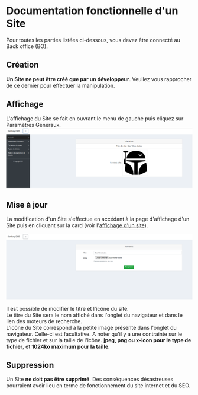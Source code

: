 # Documentation fonctionnelle d'un Site

Pour toutes les parties listées ci-dessous, vous devez être connecté au Back office (BO).

## Création

**Un Site ne peut être créé que par un développeur**. Veuilez vous rapprocher de ce dernier pour effectuer la manipulation.

## <a name="display"></a>Affichage

L'affichage du Site se fait en ouvrant le menu de gauche puis cliquez sur Paramètres Généraux.
![read Site](read_site.png)

## Mise à jour

La modification d'un Site s'effectue en accédant à la page d'affichage d'un Site puis en cliquant sur la card (voir l'[affichage d'un site](#display)).

![update Site](update_site.png)

Il est possible de modifier le titre et l'icône du site.  
Le titre du Site sera le nom affiché dans l'onglet du navigateur et dans le lien des moteurs de recherche.  
L'icône du Site correspond à la petite image présente dans l'onglet du navigateur. Celle-ci est facultative. A noter qu'il y a une contrainte sur le type de fichier et sur la taille de l'icône. **jpeg, png ou x-icon pour le type de fichier**, et **1024ko maximum pour la taille**.

## Suppression

Un Site **ne doit pas être supprimé**. Des conséquences désastreuses pourraient avoir lieu en terme de fonctionnement du site internet et du SEO.
